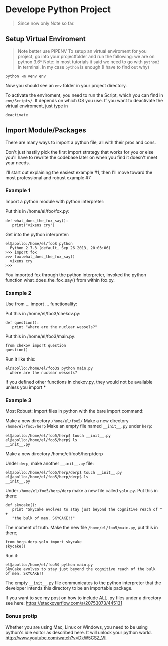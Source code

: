 # Develope Python Project
> Since now only Note so far.

## Setup Virtual Enviroment
> Note better use PIPENV
To setup an virtual enviroment for you project, go into your projectfolder and run the fallowing:
> we are on python 3.6^
> Note: in most tutorials it said we need to go with `python3` in terminal. In my case `python` is enough (I have to find out why)

```
python -m venv env
```

Now you should see an `env` folder in your project directory.

To activate the enviroment, you need to run the Script, which you can find in `env/Scripts/`. It depends on which OS you use. 
If you want to deactivate the virtual enviroment, just type in
```
deactivate
```

## Import Module/Packages
There are many ways to import a python file, all with their pros and cons.

Don't just hastily pick the first import strategy that works for you or else you'll have to rewrite the codebase later on when you find it doesn't meet your needs.

I'll start out explaining the easiest example #1, then I'll move toward the most professional and robust example #7

### Example 1
Import a python module with python interpreter:

Put this in /home/el/foo/fox.py:

```
def what_does_the_fox_say():
   print("vixens cry")
```

Get into the python interpreter:

```
el@apollo:/home/el/foo$ python
  Python 2.7.3 (default, Sep 26 2013, 20:03:06) 
>>> import fox
>>> fox.what_does_the_fox_say()
  vixens cry
>>> 
```

You imported fox through the python interpreter, invoked the python function what_does_the_fox_say() from within fox.py.

### Example 2
Use from ... import ... functionality:

Put this in /home/el/foo3/chekov.py:

```
def question():
   print "where are the nuclear wessels?"
```

Put this in /home/el/foo3/main.py:

```
from chekov import question
question()
```

Run it like this:

```
el@apollo:/home/el/foo3$ python main.py 
  where are the nuclear wessels?
```

If you defined other functions in chekov.py, they would not be available unless you import *

### Example 3
Most Robust: Import files in python with the bare import command:

Make a new directory `/home/el/foo5/`
Make a new directory `/home/el/foo5/herp`
Make an empty file named `__init__.py` under `herp`:

```
el@apollo:/home/el/foo5/herp$ touch __init__.py
el@apollo:/home/el/foo5/herp$ ls
__init__.py
```

Make a new directory /home/el/foo5/herp/derp

Under `derp`, make another `__init__.py` file:

```
el@apollo:/home/el/foo5/herp/derp$ touch __init__.py
el@apollo:/home/el/foo5/herp/derp$ ls
__init__.py
```

Under `/home/el/foo5/herp/derp` make a new file called `yolo.py`. Put this in there:

```
def skycake():
   print "SkyCake evolves to stay just beyond the cognitive reach of " +
   "the bulk of men. SKYCAKE!!"
```

The moment of truth. Make the new file `/home/el/foo5/main.py`, put this in there;

```
from herp.derp.yolo import skycake
skycake()
```

Run it:

```
el@apollo:/home/el/foo5$ python main.py
SkyCake evolves to stay just beyond the cognitive reach of the bulk 
of men. SKYCAKE!!
```

The empty `__init__.py` file communicates to the python interpreter that the developer intends this directory to be an importable package.

If you want to see my post on how to include ALL .py files under a directory see here: https://stackoverflow.com/a/20753073/445131

### Bonus protip

Whether you are using Mac, Linux or Windows, you need to be using python's idle editor as described here. It will unlock your python world. http://www.youtube.com/watch?v=DkW5CSZ_VII
